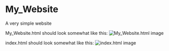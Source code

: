 # My_Website
A very simple website

My_Website.html should look somewhat like this:
![My_Website.html image](https://i.ibb.co/JnDhJbc/My-Website-screenshot.png)

index.html should look somewhat like this:
![index.html image](https://i.ibb.co/kMZvsDx/index-screenshot.png)
